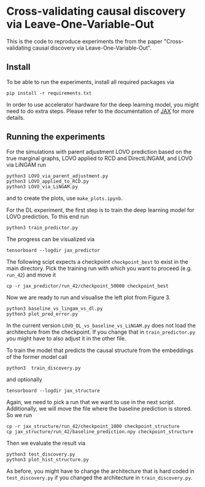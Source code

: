 # Cross-validating causal discovery via Leave-One-Variable-Out
This is the code to reproduce experiments the from the paper "Cross-validating causal discovery via Leave-One-Variable-Out".

## Install
To be able to run the experiments, install all required packages via

    pip install -r requirements.txt

In order to use accelerator hardware for the deep learning model, you might need to do extra steps.
Please refer to the documentation of [JAX](https://jax.readthedocs.io/en/latest/installation.html) for more details.

## Running the experiments
For the simulations with parent adjustment LOVO prediction based on the true marginal graphs, LOVO applied to RCD and DirectLiNGAM, and LOVO via LiNGAM run
    
    python3 LOVO_via_parent_adjustment.py
    python3 LOVO_applied_to_RCD.py
    python3 LOVO_via_LiNGAM.py
    
and to create the plots, use `make_plots.ipynb`.

For the DL experiment, the first step is to train the deep learning model for LOVO prediction.
To this end run

    python3 train_predictor.py

The progress can be visualized via
    
    tensorboard --logdir jax_predictor

The following scipt expects a checkpoint `checkpoint_best` to exist in the main directory.
Pick the training run with which you want to proceed (e.g. `run_42`) and move it
    
    cp -r jax_predictor/run_42/checkpoint_50000 checkpoint_best

Now we are ready to run and visualise the left plot from Figure 3.

    python3 baseline_vs_lingam_vs_dl.py
    python3 plot_pred_error.py
In the current version `LOVO_DL_vs_baseline_vs_LiNGAM.py` does not load the architecture from the checkpoint.
If you change that in `train_predictor.py` you might have to also adjust it in the other file.

To train the model that predicts the causal structure from the embeddings of the former model call

    python3  train_discovery.py

and optionally 

    tensorboard --logdir jax_structure
Again, we need to pick a run that we want to use in the next script.
Additionally, we will move the file where the baseline prediction is stored.
So we run

    cp -r jax_structure/run_42/checkpoint_1000 checkpoint_structure
    cp jax_structure/run_42/baseline_prediction.npy checkpoint_structure

Then we evaluate the result via
    
    python3 test_discovery.py
    python3 plot_hist_structure.py
As before, you might have to change the architecture that is hard coded in `test_discovery.py` if you changed the architecture in `train_discovery.py`.